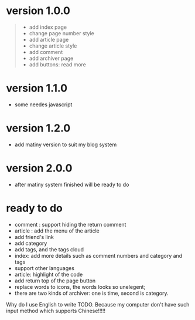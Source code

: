 # version 1.0.0
>- add index page
>- change page number style
>- add article page
>- change article style
>- add comment
>- add archiver page
>- add buttons: read more

# version 1.1.0
- some needes javascript

# version 1.2.0
- add matiny version to suit my blog system

# version 2.0.0
- after matiny system finished will be ready to do

# ready to do
- comment : support hiding the return comment
- article : add the menu of the article
- add friend's link
- add category
- add tags, and the tags cloud
- index: add more details such as comment numbers and category and tags
- support other languages
- article: highlight of the code
- add return top of the page button
- replace words to icons, the words looks so unelegent;
- there are two kinds of archiver: one is time, second is category.

Why do I use English to write TODO. Because my computer don't have such input method which supports Chinese!!!!!
